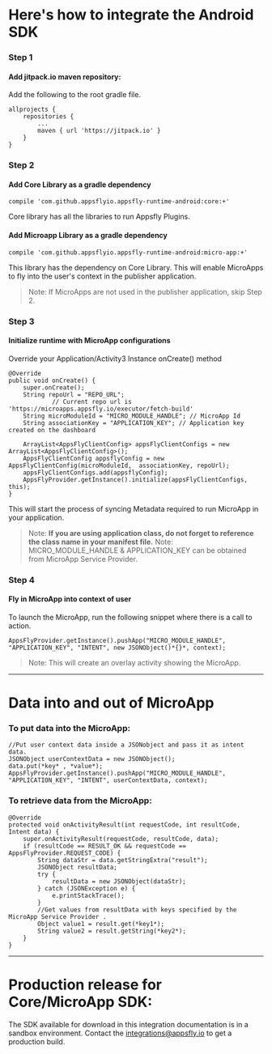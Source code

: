 # Here's how to integrate the Android SDK

### Step 1
#### Add jitpack.io maven repository:
Add the following to the root gradle file.

	allprojects {
		repositories {
			...
			maven { url 'https://jitpack.io' }
		}
	}

### Step 2
#### Add Core Library as a gradle dependency
    compile 'com.github.appsflyio.appsfly-runtime-android:core:+'

Core library has all the libraries to run Appsfly Plugins.

#### Add Microapp Library as a gradle dependency
    compile 'com.github.appsflyio.appsfly-runtime-android:micro-app:+'

This library has the dependency on Core Library. This will enable MicroApps to fly into the user's context in the publisher application.

> Note: If MicroApps are not used in the publisher application, skip Step 2.

### Step 3

#### Initialize runtime with MicroApp configurations

Override your Application/Activity3 Instance onCreate() method 

	@Override
	public void onCreate() {
		super.onCreate();
		String repoUrl = "REPO_URL"; 
                // Current repo url is 'https://microapps.appsfly.io/executor/fetch-build'
		String microModuleId = "MICRO_MODULE_HANDLE"; // MicroApp Id
		String associationKey = "APPLICATION_KEY"; // Application key created on the dashboard

		ArrayList<AppsFlyClientConfig> appsFlyClientConfigs = new ArrayList<AppsFlyClientConfig>();
		AppsFlyClientConfig appsflyConfig = new AppsFlyClientConfig(microModuleId,  associationKey, repoUrl);
		appsFlyClientConfigs.add(appsflyConfig);
		AppsFlyProvider.getInstance().initialize(appsFlyClientConfigs, this);
	}

This will start the process of syncing Metadata required to run MicroApp in your application. 

> Note: **If you are using application class, do not forget to reference the class name in your manifest file.**
> Note: MICRO_MODULE_HANDLE & APPLICATION_KEY can be obtained from MicroApp Service Provider.


### Step 4

#### Fly in MicroApp into context of user

To launch the MicroApp, run the following snippet where there is a call to action.

	AppsFlyProvider.getInstance().pushApp("MICRO_MODULE_HANDLE", "APPLICATION_KEY", "INTENT", new JSONObject()*{}*, context);

> Note: This will create an overlay activity showing the MicroApp.

___

# Data into and out of MicroApp

### To put data into the MicroApp:
    
    //Put user context data inside a JSONobject and pass it as intent data.
    JSONObject userContextData = new JSONObject();
    data.put(*key* , *value*);
    AppsFlyProvider.getInstance().pushApp("MICRO_MODULE_HANDLE", "APPLICATION_KEY", "INTENT", userContextData, context);

### To retrieve data from the MicroApp:

    @Override
    protected void onActivityResult(int requestCode, int resultCode, Intent data) {
        super.onActivityResult(requestCode, resultCode, data);
        if (resultCode == RESULT_OK && requestCode == AppsFlyProvider.REQUEST_CODE) {
            String dataStr = data.getStringExtra("result");
            JSONObject resultData;
            try {
                resultData = new JSONObject(dataStr);
            } catch (JSONException e) {
                e.printStackTrace();
            }
            //Get values from resultData with keys specified by the MicroApp Service Provider .
            Object value1 = result.get(*key1*);
            String value2 = result.getString(*key2*);
        }
    }
___

# Production release for Core/MicroApp SDK:

The SDK available for download in this integration documentation is in a sandbox environment. Contact the integrations@appsfly.io to get a production build.
